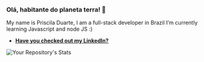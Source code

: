 ### Olá, habitante do planeta terra! 👋


My name is Priscila Duarte, I am a full-stack developer in Brazil
I’m currently learning Javascript and node JS :)


-   **[Have you checked out my LinkedIn?](https://www.linkedin.com/in/prisciladuarte1993/)**

![Your Repository's Stats](https://github-readme-stats.vercel.app/api/top-langs/?username=Your_GitHub_Username&theme=blue-green)

